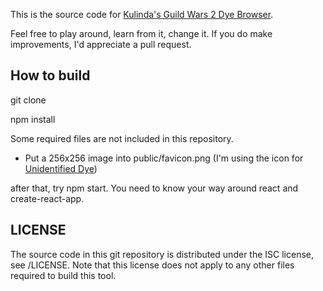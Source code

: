 This is the source code for [Kulinda's Guild Wars 2 Dye Browser](https://kulinda.github.io/dyes/).

Feel free to play around, learn from it, change it. If you do make improvements, I'd appreciate a pull request.

## How to build

git clone

npm install

Some required files are not included in this repository.
* Put a 256x256 image into public/favicon.png (I'm using the icon for [Unidentified Dye](https://wiki.guildwars2.com/wiki/Unidentified_Dye))

after that, try npm start.
You need to know your way around react and create-react-app.

## LICENSE

The source code in this git repository is distributed under the ISC license, see /LICENSE. Note that this license does not apply to any other files required to build this tool.
